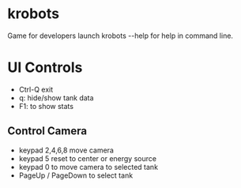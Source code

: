 # krobots
Game for developers
launch krobots --help for help in command line.

# UI Controls
* Ctrl-Q exit
* q: hide/show tank data 
* F1: to show stats

## Control Camera
* keypad 2,4,6,8 move camera
* keypad 5 reset to center or energy source
* keypad 0 to move camera to selected tank 
* PageUp / PageDown to select tank



